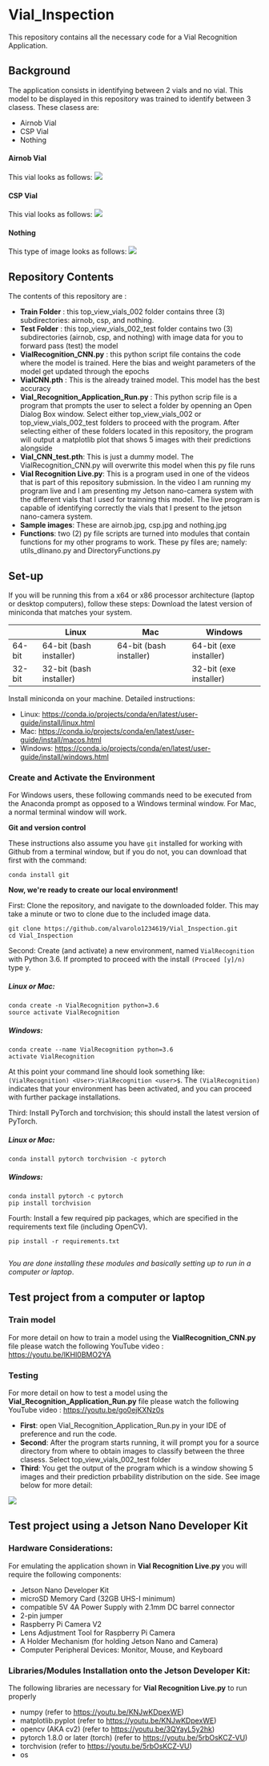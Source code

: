 # Vial_Inspection
This repository contains all the necessary code for a Vial Recognition Application. 

## Background
The application consists in identifying between 2 vials and no vial. This model to be displayed in this repository was trained to identify between 3 clasess. These clasess are:

* Airnob Vial
* CSP Vial
* Nothing

#### Airnob Vial
 This vial looks as follows: 
 ![](airnob.jpg)
#### CSP Vial
 This vial looks as follows:
 ![](csp.jpg)

#### Nothing
This type of image looks as follows:
![](nothing.jpg)
 

## Repository Contents
The contents of this repository are :
  * **Train Folder** : this top_view_vials_002 folder contains three (3) subdirectories: airnob, csp, and nothing. 
  * **Test Folder** : this top_view_vials_002_test folder contains two (3) subdirectories (airnob, csp, and nothing) with image data for you to forward pass (test) the model
  * **VialRecognition_CNN.py** : this python script file contains the code where the model is trained. Here the bias and weight parameters of the model get updated through the epochs
  * **VialCNN.pth** : This is the already trained model. This model has the best accuracy
  * **Vial_Recognition_Application_Run.py** : This python scrip file is a program that prompts the user to select a folder by openning an Open Dialog Box window. Select either top_view_vials_002 or top_view_vials_002_test folders to proceed with the program. After selecting either of these folders located in this repository, the program will output a matplotlib plot that shows 5 images with their predictions alongside
  * **Vial_CNN_test.pth**: This is just a dummy model. The VialRecognition_CNN.py will overwrite this model when this py file runs
  * **Vial Recognition Live.py**: This is a program used in one of the videos that is part of this repository submission. In the video I am running my program live and I am presenting my Jetson nano-camera system with the different vials that I used for trainning this model. The live program is capable of identifying correctly the vials that I present to the jetson nano-camera system.
  * **Sample images**: These are airnob.jpg, csp.jpg and nothing.jpg
  * **Functions**: two (2) py file scripts are turned into modules that contain functions for my other programs to work. These py files are; namely:   utils_dlinano.py and DirectoryFunctions.py

## Set-up
If you will be running this from a x64 or x86 processor architecture (laptop or desktop computers), follow these steps:
Download the latest version of miniconda that matches your system.

|   | Linux	| Mac	| Windows|
----|-------|-----|--------|
64-bit |	64-bit (bash installer) |	64-bit (bash installer)|	64-bit (exe installer)|
32-bit	| 32-bit (bash installer)		|       |32-bit (exe installer) 


Install miniconda on your machine. Detailed instructions:

* Linux: https://conda.io/projects/conda/en/latest/user-guide/install/linux.html
* Mac: https://conda.io/projects/conda/en/latest/user-guide/install/macos.html
* Windows: https://conda.io/projects/conda/en/latest/user-guide/install/windows.html

### Create and Activate the Environment
For Windows users, these following commands need to be executed from the Anaconda prompt as opposed to a Windows terminal window. For Mac, a normal terminal window will work.

**Git and version control**

These instructions also assume you have `git` installed for working with Github from a terminal window, but if you do not, you can download that first with the command:

```
conda install git

```

**Now, we're ready to create our local environment!**

 First: Clone the repository, and navigate to the downloaded folder. This may take a minute or two to clone due to the included image data.
```
git clone https://github.com/alvarolo1234619/Vial_Inspection.git
cd Vial_Inspection

```
 Second: Create (and activate) a new environment, named `VialRecognition` with Python 3.6. If prompted to proceed with the install `(Proceed [y]/n)` type y.
 
  ##### Linux or Mac:
  ```
  conda create -n VialRecognition python=3.6
  source activate VialRecognition
  ```
  ##### Windows:
   ```
  conda create --name VialRecognition python=3.6
  activate VialRecognition
  ```
 
 At this point your command line should look something like: `(VialRecognition) <User>:VialRecognition <user>$`. The `(VialRecognition) `   indicates that your environment has been activated, and you can proceed with further package installations.
 
 Third: Install PyTorch and torchvision; this should install the latest version of PyTorch.
 
  ##### Linux or Mac:
  ```
  conda install pytorch torchvision -c pytorch 
  
  ```
  ##### Windows:
   ```
  conda install pytorch -c pytorch
  pip install torchvision
  
  ```
 
 Fourth: Install a few required pip packages, which are specified in the requirements text file (including OpenCV).
   ```
  pip install -r requirements.txt
  
  
  ```
  
 *You are done installing these modules and basically setting up to run in a computer or laptop*.


## Test project from a computer or laptop

### Train model
For more detail on how to train a model using the **VialRecognition_CNN.py** file  please watch the following YouTube video : https://youtu.be/lKHl0BMO2YA 

### Testing
For more detail on how to test a model using the **Vial_Recognition_Application_Run.py** file  please watch the following YouTube video : https://youtu.be/go0ejKXNz0s 

* **First**: open   Vial_Recognition_Application_Run.py in your IDE of preference and run the code.
* **Second**: After the program starts running, it will prompt you for a source directory from where to obtain images to classify between the three clasess. Select top_view_vials_002_test folder
* **Third**: You get the output of the program which is a window showing 5 images and their prediction prbability distribution on the side. See image below for more detail:

![](Output_Sample.png)


## Test project using a Jetson Nano Developer Kit

### Hardware Considerations:
For emulating the application shown in **Vial Recognition Live.py** you will require the following components:

* Jetson Nano Developer Kit
* microSD Memory Card (32GB UHS-I minimum)
* compatible 5V 4A Power Supply with 2.1mm DC barrel connector
* 2-pin jumper
* Raspberry Pi Camera V2 
* Lens Adjustment Tool for Raspberry Pi Camera
* A Holder Mechanism (for holding Jetson Nano and Camera)
* Computer Peripheral Devices: Monitor, Mouse, and Keyboard

### Libraries/Modules Installation onto the Jetson Developer Kit:

The following libraries are necessary for **Vial Recognition Live.py** to run properly

* numpy (refer to https://youtu.be/KNJwKDpexWE)
* matplotlib.pyplot  (refer to https://youtu.be/KNJwKDpexWE)
* opencv (AKA cv2)  (refer to https://youtu.be/3QYayL5y2hk)
* pytorch 1.8.0 or later (torch)  (refer to https://youtu.be/5rbOsKCZ-VU)
* torchvision  (refer to https://youtu.be/5rbOsKCZ-VU)
* os

